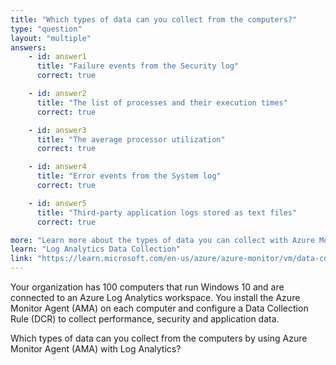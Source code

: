 ```yaml
---
title: "Which types of data can you collect from the computers?"
type: "question"
layout: "multiple"
answers:
    - id: answer1
      title: "Failure events from the Security log"
      correct: true

    - id: answer2
      title: "The list of processes and their execution times"
      correct: true

    - id: answer3
      title: "The average processor utilization"
      correct: true

    - id: answer4
      title: "Error events from the System log"
      correct: true

    - id: answer5
      title: "Third-party application logs stored as text files"
      correct: true

more: "Learn more about the types of data you can collect with Azure Monitor Agent (AMA) and Log Analytics."
learn: "Log Analytics Data Collection"
link: "https://learn.microsoft.com/en-us/azure/azure-monitor/vm/data-collection#add-data-sources"
---
```

Your organization has 100 computers that run Windows 10 and are connected to an Azure Log Analytics workspace. You install the Azure Monitor Agent (AMA) on each computer and configure a Data Collection Rule (DCR) to collect performance, security and application data. 

Which types of data can you collect from the computers by using Azure Monitor Agent (AMA) with Log Analytics?
